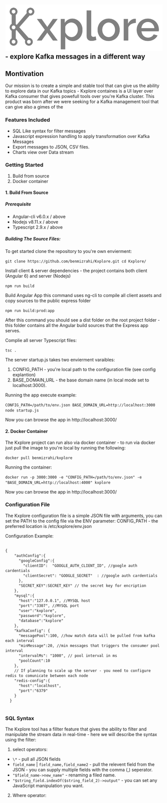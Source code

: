 ## ![alt text](https://raw.githubusercontent.com/benmizrahi/Kxplore/master/app/src/assets/k_logo.png) - explore Kafka messages in a different way
## Montivation
Our mission is to create a simple and stable tool that can give us the ability to explore data in our Kafka topics - Kxplore containes is a UI layer over Kafka consumer that gives powefull tools over you're Kafka cluster.
This product was born after we were seeking for a Kafka management tool that can give also a gimes of the

### Features Included
 - SQL Like syntax for filter messages
 - Javascript expression handling to apply transformation over Kafka Messages 
 - Export messages to JSON, CSV files.
 - Charts view over Data stream

### Getting Started

1. Build from source 
2. Docker container 

#### 1. Build From Source

#####  Prerequisite
- Angular-cli v6.0.x / above
- Nodejs v8.11.x / above
- Typescript 2.9.x / above

##### Building The Source Files:
To get started clone the repository to you're own envierment:

`
git clone https://github.com/benmizrahi/Kxplore.git
cd Kxplore/
`

Install client & server dependencies - the project contains both client (Angular 6) and server (Nodejs)

``
npm run build 
``

Build Angular App this command uses ng-cli to compile all client assets and copy sources to the public express folder

`
npm run build:prod:app
`

After this command you should see a dist folder on the root project folder - this folder contains all the Angular build sources that the Express app serves.

Complie all server Typescript files:

`
tsc .
`

The server startup.js takes two envierment varaibles:
1. CONFIG_PATH - you're local path to the configuration file (see config explantion)
2. BASE_DOMAIN_URL - the base domain name (in local mode set to localhost:3000).

Running the app execute example:

``
CONFIG_PATH=/path/to/env.json BASE_DOMAIN_URL=http://localhost:3000 node startup.js
``

Now you can browse the app in http://localhost:3000/

#### 2. Docker Container

The Kxplore project can run also via docker container - to run via docker just pull the image to you're local by running the following:

`
docker pull benmizrahi/kxplore
`

Running the container:

``
docker run -p 3000:3000 -e "CONFIG_PATH=/path/to/env.json" -e "BASE_DOMAIN_URL=http://localhost:4000" kxplore
``


Now you can browse the app in http://localhost:3000/

### Configuration File
The Kxplore configuration file is a simple JSON file with arguments, you can set the PATH to the config file via the ENV parameter: CONFIG_PATH - the preferred location is /etc/kxplore/env.json


Configuration Example:
```

{
    "authConfig":{
      "googleConfig":{
        "clientID":  "GOOGLE_AUTH_CLIENT_ID", //google auth cardentials
        "clientSecret": "GOOGLE_SECRET"  : //google auth cardentials
      },
      "SECRET_KEY":SECRET_KEY" // the secret key for encription
    },
    "mysql":{
      "host":"127.0.0.1", //MYSQL host
      "port":"3307", //MYSQL port
      "user":"kxplore",
      "password":"kxplore",
      "database":"kxplore"
    },
    "kafkaConfig": { 
      "messagePool":100, //how match data will be pulled from kafka each interval 
      "minMessage":20, //min messages that triggers the consumer pool interval
      "intervalMs": "1000", // pool interval in ms
      "poolCount":10
    },
    // If planning to scale up the server - you need to configure redis to comunicate between each node
    "redis-config":{
      "host":"localhost", 
      "port":"6379"
    }
  }


```

### SQL Syntax

The Kxplore tool has a fillter feature that gives the ability to filter and manipulate the stream data in real-time - here we will describe the syntax using the filter:

1. select operators:
 * `\*` - pull all JSON fields
 * `field_name` | `field_name,field_name2` - pull the relevent field from the JSON - you can supply multiple fields with the comma (,) seperator.
 * `"$field_name->new_name"` - renaming a filed name.
 * `"$string_field.indexOf($string_field_2)->output"` - you can set any JavaScript manipulation you want.
2. Where operator: